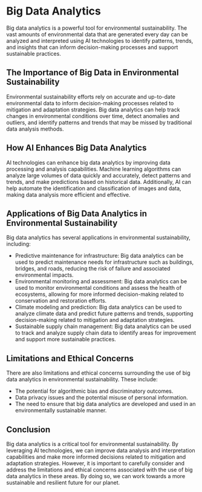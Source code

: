 Big Data Analytics
========================================================================================

Big data analytics is a powerful tool for environmental sustainability. The vast amounts of environmental data that are generated every day can be analyzed and interpreted using AI technologies to identify patterns, trends, and insights that can inform decision-making processes and support sustainable practices.

The Importance of Big Data in Environmental Sustainability
----------------------------------------------------------

Environmental sustainability efforts rely on accurate and up-to-date environmental data to inform decision-making processes related to mitigation and adaptation strategies. Big data analytics can help track changes in environmental conditions over time, detect anomalies and outliers, and identify patterns and trends that may be missed by traditional data analysis methods.

How AI Enhances Big Data Analytics
----------------------------------

AI technologies can enhance big data analytics by improving data processing and analysis capabilities. Machine learning algorithms can analyze large volumes of data quickly and accurately, detect patterns and trends, and make predictions based on historical data. Additionally, AI can help automate the identification and classification of images and data, making data analysis more efficient and effective.

Applications of Big Data Analytics in Environmental Sustainability
------------------------------------------------------------------

Big data analytics has several applications in environmental sustainability, including:

* Predictive maintenance for infrastructure: Big data analytics can be used to predict maintenance needs for infrastructure such as buildings, bridges, and roads, reducing the risk of failure and associated environmental impacts.
* Environmental monitoring and assessment: Big data analytics can be used to monitor environmental conditions and assess the health of ecosystems, allowing for more informed decision-making related to conservation and restoration efforts.
* Climate modeling and prediction: Big data analytics can be used to analyze climate data and predict future patterns and trends, supporting decision-making related to mitigation and adaptation strategies.
* Sustainable supply chain management: Big data analytics can be used to track and analyze supply chain data to identify areas for improvement and support more sustainable practices.

Limitations and Ethical Concerns
--------------------------------

There are also limitations and ethical concerns surrounding the use of big data analytics in environmental sustainability. These include:

* The potential for algorithmic bias and discriminatory outcomes.
* Data privacy issues and the potential misuse of personal information.
* The need to ensure that big data analytics are developed and used in an environmentally sustainable manner.

Conclusion
----------

Big data analytics is a critical tool for environmental sustainability. By leveraging AI technologies, we can improve data analysis and interpretation capabilities and make more informed decisions related to mitigation and adaptation strategies. However, it is important to carefully consider and address the limitations and ethical concerns associated with the use of big data analytics in these areas. By doing so, we can work towards a more sustainable and resilient future for our planet.
